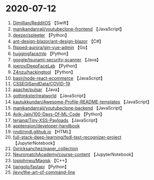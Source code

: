 # 2020-07-12

1. [Dimillian/RedditOS](https://github.com/Dimillian/RedditOS) 【Swift】
2. [manikandanraji/youtubeclone-frontend](https://github.com/manikandanraji/youtubeclone-frontend) 【JavaScript】
3. [deezer/spleeter](https://github.com/deezer/spleeter) 【Python】
4. [ant-design-blazor/ant-design-blazor](https://github.com/ant-design-blazor/ant-design-blazor) 【C#】
5. [flipped-aurora/gin-vue-admin](https://github.com/flipped-aurora/gin-vue-admin) 【Go】
6. [huggingface/nlp](https://github.com/huggingface/nlp) 【Python】
7. [google/tsunami-security-scanner](https://github.com/google/tsunami-security-scanner) 【Java】
8. [iperov/DeepFaceLab](https://github.com/iperov/DeepFaceLab) 【Python】
9. [Z4nzu/hackingtool](https://github.com/Z4nzu/hackingtool) 【Python】
10. [basir/node-react-ecommerce](https://github.com/basir/node-react-ecommerce) 【JavaScript】
11. [CSSEGISandData/COVID-19](https://github.com/CSSEGISandData/COVID-19) 
12. [apache/pulsar](https://github.com/apache/pulsar) 【Java】
13. [gothinkster/realworld](https://github.com/gothinkster/realworld) 【JavaScript】
14. [kautukkundan/Awesome-Profile-README-templates](https://github.com/kautukkundan/Awesome-Profile-README-templates) 【JavaScript】
15. [manikandanraji/youtubeclone-backend](https://github.com/manikandanraji/youtubeclone-backend) 【JavaScript】
16. [Avik-Jain/100-Days-Of-ML-Code](https://github.com/Avik-Jain/100-Days-Of-ML-Code) 【Python】
17. [terjanq/Tiny-XSS-Payloads](https://github.com/terjanq/Tiny-XSS-Payloads) 【JavaScript】
18. [apptension/developer-handbook](https://github.com/apptension/developer-handbook) 
19. [nndl/nndl.github.io](https://github.com/nndl/nndl.github.io) 【HTML】
20. [full-stack-deep-learning/fsdl-text-recognizer-project](https://github.com/full-stack-deep-learning/fsdl-text-recognizer-project) 【JupyterNotebook】
21. [0xricksanchez/paper_collection](https://github.com/0xricksanchez/paper_collection) 
22. [NeuromatchAcademy/course-content](https://github.com/NeuromatchAcademy/course-content) 【JupyterNotebook】
23. [topjohnwu/Magisk](https://github.com/topjohnwu/Magisk) 【C++】
24. [tiangolo/fastapi](https://github.com/tiangolo/fastapi) 【Python】
25. [jlevy/the-art-of-command-line](https://github.com/jlevy/the-art-of-command-line) 
